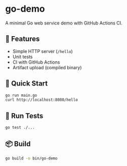 # go-demo

A minimal Go web service demo with GitHub Actions CI.

## 🔧 Features

- Simple HTTP server (`/hello`)
- Unit tests
- CI with GitHub Actions
- Artifact upload (compiled binary)

## 🚀 Quick Start

```bash
go run main.go
curl http://localhost:8080/hello
```

## 🧪 Run Tests

```bash
go test ./...
```

## 📦 Build

```bash
go build -o bin/go-demo
```
